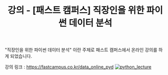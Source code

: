 ﻿---
title: "강의 - [패스트 캠퍼스] 직장인을 위한 파이썬 데이터 분석"
last_modified_at: 2022-03-09 17:35:00 +0900
categories: 
  - Diary
tags:
  - 일상
  - 강의
  - 파이썬
  - Python
---

"직장인을 위한 파이썬 데이터 분석" 이란 주제로 패스트 캠퍼스에서 온라인 강의를 하게 되었습니다.

강의 링크 : https://fastcampus.co.kr/data_online_pyd
[![python_lecture](https://user-images.githubusercontent.com/44887995/157423373-24aaf422-2986-4672-a369-51b67095f658.PNG)](https://fastcampus.co.kr/data_online_pyd)